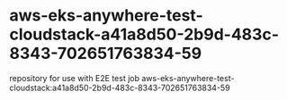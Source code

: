 # aws-eks-anywhere-test-cloudstack-a41a8d50-2b9d-483c-8343-702651763834-59
repository for use with E2E test job aws-eks-anywhere-test-cloudstack:a41a8d50-2b9d-483c-8343-702651763834-59
